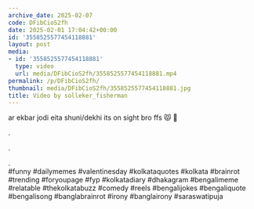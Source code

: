 ```yaml
---
archive_date: 2025-02-07
code: DFibCioS2fh
date: 2025-02-01 17:04:42+00:00
id: '3558525577454118881'
layout: post
media:
- id: '3558525577454118881'
  type: video
  url: media/DFibCioS2fh/3558525577454118881.mp4
permalink: /p/DFibCioS2fh/
thumbnail: media/DFibCioS2fh/3558525577454118881.jpg
title: Video by solleker_fisherman
---
```


ar ekbar jodi eita shuni/dekhi its on sight bro ffs 😾 🔫   
  
.  
  
.  
  
.  
#funny #dailymemes #valentinesday  #kolkataquotes #kolkata #brainrot #trending #foryoupage #fyp  #kolkatadiary #dhakagram #bengalimeme #relatable #thekolkatabuzz #comedy #reels #bengalijokes #bengaliquote #bengalisong #banglabrainrot #irony #banglairony #saraswatipuja